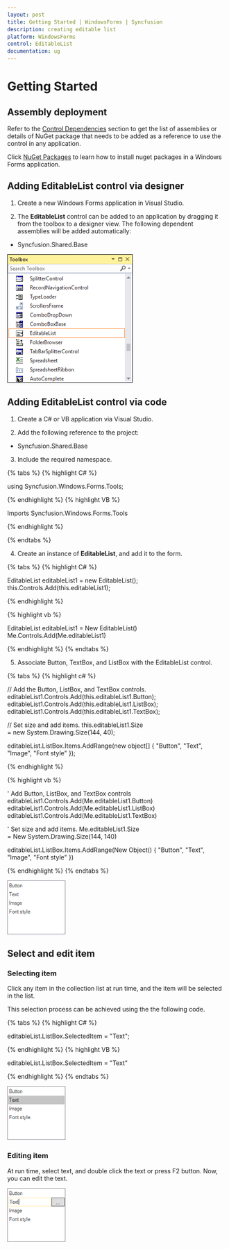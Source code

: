 ```yaml
---
layout: post
title: Getting Started | WindowsForms | Syncfusion
description: creating editable list
platform: WindowsForms
control: EditableList
documentation: ug
---
```


# Getting Started

## Assembly deployment

Refer to the [Control Dependencies](https://help.syncfusion.com/windowsforms/control-dependencies#editablelist) section to get the list of assemblies or details of NuGet package that needs to be added as a reference to use the control in any application.

Click [NuGet Packages](https://help.syncfusion.com/windowsforms/visual-studio-integration/nuget-packages) to learn how to install nuget packages in a Windows Forms application.

## Adding EditableList control via designer

1. Create a new Windows Forms application in Visual Studio.

2. The **EditableList** control can be added to an application by dragging it from the toolbox to a designer view. The following dependent assemblies will be added automatically:

* Syncfusion.Shared.Base

![Windows Forms EditableList drag and drop from toolbox](Creating-Editable-List_images/Creating-Editable-List_img1.png)

## Adding EditableList control via code

1. Create a C# or VB application via Visual Studio.

2. Add the following reference to the project:

* Syncfusion.Shared.Base

3. Include the required namespace.

{% tabs %}
{% highlight C# %}

using Syncfusion.Windows.Forms.Tools;

{% endhighlight %}
{% highlight VB %}

Imports Syncfusion.Windows.Forms.Tools

{% endhighlight %}

{% endtabs %}

4. Create an instance of **EditableList**, and add it to the form.

{% tabs %}
{% highlight C# %}

EditableList editableList1 = new EditableList();
this.Controls.Add(this.editableList1);

{% endhighlight %}

{% highlight vb %}

EditableList editableList1 = New EditableList()
Me.Controls.Add(Me.editableList1)

{% endhighlight %}
{% endtabs %}
 
5. Associate Button, TextBox, and ListBox with the EditableList control.

{% tabs %}
{% highlight c# %}

// Add the Button, ListBox, and TextBox controls.
editableList1.Controls.Add(this.editableList1.Button);
editableList1.Controls.Add(this.editableList1.ListBox);
editableList1.Controls.Add(this.editableList1.TextBox);

// Set size and add items.
this.editableList1.Size = new System.Drawing.Size(144, 40);

editableList.ListBox.Items.AddRange(new object[] { "Button", "Text", "Image", "Font style" });

{% endhighlight %}

{% highlight vb %}

' Add Button, ListBox, and TextBox controls
editableList1.Controls.Add(Me.editableList1.Button)
editableList1.Controls.Add(Me.editableList1.ListBox)
editableList1.Controls.Add(Me.editableList1.TextBox)

' Set size and add items.
Me.editableList1.Size = New System.Drawing.Size(144, 140)

editableList.ListBox.Items.AddRange(New Object() { "Button", "Text", "Image", "Font style" })

{% endhighlight %}
{% endtabs %}

![Windows Forms EditableList shows added item into the list box](Creating-Editable-List_images/EditableList_addingitem.png)

## Select and edit item

### Selecting item

Click any item in the collection list at run time, and the item will be selected in the list.

This selection process can be achieved using the the following code.

{% tabs %}
{% highlight C# %}

editableList.ListBox.SelectedItem = "Text";

{% endhighlight %}
{% highlight VB %}

editableList.ListBox.SelectedItem = "Text"

{% endhighlight %}
{% endtabs %}

![Windows Forms EditableList shows selected item](Creating-Editable-List_images/EditableList_selecteditem.png)

### Editing item

At run time, select text, and double click the text or press F2 button. Now, you can edit the text.

![Windows Forms EditableList shows edited item](Creating-Editable-List_images/EditableList_edititem.png)
